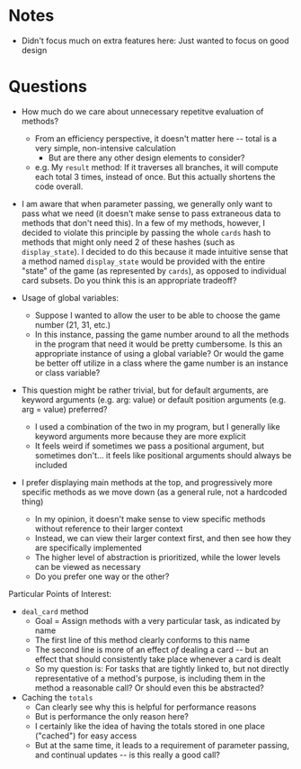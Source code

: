 # Notes

- Didn't focus much on extra features here: Just wanted to focus on good design


# Questions

- How much do we care about unnecessary repetitve evaluation of methods?
  - From an efficiency perspective, it doesn't matter here -- total is a very simple, non-intensive calculation
    - But are there any other design elements to consider?
  - e.g. My `result` method: If it traverses all branches, it will compute each total 3 times, instead of once. But this actually shortens the code overall.
- I am aware that when parameter passing, we generally only want to pass what we need (it doesn't make sense to pass extraneous data to methods that don't need this). In a few of my methods, however, I decided to violate this principle by passing the whole `cards` hash to methods that might only need 2 of these hashes (such as `display_state`). I decided to do this because it made intuitive sense that a method named `display_state` would be provided with the entire "state" of the game (as represented by `cards`), as opposed to individual card subsets. Do you think this is an appropriate tradeoff?

- Usage of global variables:
  - Suppose I wanted to allow the user to be able to choose the game number (21, 31, etc.)
  - In this instance, passing the game number around to all the methods in the program that need it would be pretty cumbersome. Is this an appropriate instance of using a global variable? Or would the game be better off utilize in a class where the game number is an instance or class variable?

- This question might be rather trivial, but for default arguments, are keyword arguments (e.g. arg: value) or default position arguments (e.g. arg = value) preferred?
  - I used a combination of the two in my program, but I generally like keyword arguments more because they are more explicit
  - It feels weird if sometimes we pass a positional argument, but sometimes don't... it feels like positional arguments should always be included
- I prefer displaying main methods at the top, and progressively more specific methods as we move down (as a general rule, not a hardcoded thing)
  - In my opinion, it doesn't make sense to view specific methods without reference to their larger context
  - Instead, we can view their larger context first, and then see how they are specifically implemented
  - The higher level of abstraction is prioritized, while the lower levels can be viewed as necessary
  - Do you prefer one way or the other?

Particular Points of Interest:
- `deal_card` method
  - Goal = Assign methods with a very particular task, as indicated by name
  - The first line of this method clearly conforms to this name
  - The second line is more of an effect *of* dealing a card -- but an effect that should consistently take place whenever a card is dealt
  - So my question is: For tasks that are tightly linked to, but not directly representative of a method's purpose, is including them in the method a reasonable call? Or should even this be abstracted?
- Caching the `totals`
  - Can clearly see why this is helpful for performance reasons
  - But is performance the only reason here?
  - I certainly like the idea of having the totals stored in one place ("cached") for easy access
  - But at the same time, it leads to a requirement of parameter passing, and continual updates -- is this really a good call?